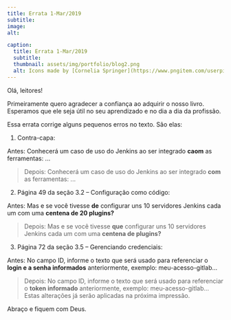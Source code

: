 ```yaml
---
title: Errata 1-Mar/2019
subtitle:
image:
alt:

caption:
  title: Errata 1-Mar/2019
  subtitle:
  thumbnail: assets/img/portfolio/blog2.png
  alt: Icons made by [Cornelia Springer](https://www.pngitem.com/userpic/13649/) from [Pngitem](https://www.pngitem.com/middle/iwhTmbo_blogging-png-transparent-png/)
---
```

Olá, leitores!

Primeiramente quero agradecer a confiança ao adquirir o nosso livro. Esperamos que ele seja útil no seu aprendizado e no dia a dia da profissão.

Essa errata corrige alguns pequenos erros no texto. São elas:

1) Contra-capa:

Antes: Conhecerá um caso de uso do Jenkins ao ser integrado **caom** as ferramentas: ...

> Depois: Conhecerá um caso de uso do Jenkins ao ser integrado **com** as ferramentas: ...

2) Página 49 da seção 3.2 – Configuração como código:

Antes: Mas e se você tivesse **de** configurar uns 10 servidores Jenkins cada um com uma **centena de 20 plugins?**

> Depois: Mas e se você tivesse **que** configurar uns 10 servidores Jenkins cada um com uma **centena de plugins?**

3) Página 72 da seção 3.5 – Gerenciando credenciais:

Antes: No campo ID, informe o texto que será usado para referenciar o **login e a senha informados** anteriormente, exemplo: meu-acesso-gitlab…

> Depois: No campo ID, informe o texto que será usado para referenciar o **token informado** anteriormente, exemplo: meu-acesso-gitlab…
Estas alterações já serão aplicadas na próxima impressão.

Abraço e fiquem com Deus.
